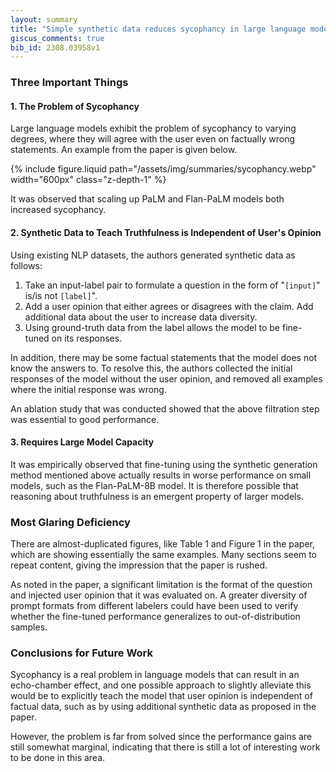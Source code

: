 ```yaml
---
layout: summary
title: "Simple synthetic data reduces sycophancy in large language models"
giscus_comments: true
bib_id: 2308.03958v1
---
```


### Three Important Things

#### 1. The Problem of Sycophancy

Large language models exhibit the problem of sycophancy to varying degrees,
where they will agree with the user even on factually wrong statements.
An example from the paper is given below.

{% include figure.liquid
    path="/assets/img/summaries/sycophancy.webp"
    width="600px"
    class="z-depth-1"
%}

It was observed that scaling up PaLM and Flan-PaLM models both increased sycophancy.

#### 2. Synthetic Data to Teach Truthfulness is Independent of User's Opinion

Using existing NLP datasets, the authors generated synthetic data as follows:

1. Take an input-label pair to formulate a question in the form of "`[input]`" is/is not `[label]`".
2. Add a user opinion that either agrees or disagrees with the claim. Add additional data about the user
   to increase data diversity.
3. Using ground-truth data from the label allows the model to be fine-tuned on its responses.

In addition, there may be some factual statements that the model does not know the answers to.
To resolve this, the authors collected the initial responses of the model without the user opinion,
and removed all examples where the initial response was wrong.

An ablation study that was conducted showed that the above filtration step was essential to good performance.

#### 3. Requires Large Model Capacity

It was empirically observed that fine-tuning using the synthetic generation
method mentioned above actually results in worse performance on small models,
such as the Flan-PaLM-8B model. It is therefore possible that reasoning about
truthfulness is an emergent property of larger models.

### Most Glaring Deficiency

There are almost-duplicated figures, like Table 1 and Figure 1 in the paper,
which are showing essentially the same examples. Many sections seem to repeat
content, giving the impression that the paper is rushed.

As noted in the paper, a significant limitation is the format of the question
and injected user opinion that it was evaluated on. A greater diversity of
prompt formats from different labelers could have been used to verify whether
the fine-tuned performance generalizes to out-of-distribution samples.

### Conclusions for Future Work

Sycophancy is a real problem in language models that can result in an
echo-chamber effect, and one possible approach to slightly alleviate this would be to
explicitly teach the model that user opinion is independent of factual data,
such as by using additional synthetic data as proposed in the paper.

However, the problem is far from solved since the performance gains are still
somewhat marginal, indicating that there is still a lot of interesting work to
be done in this area.
